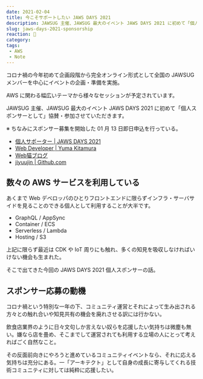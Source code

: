```yaml
---
date: 2021-02-04
title: 今こそサポートしたい JAWS DAYS 2021
description: JAWSUG 主催、JAWSUG 最大のイベント JAWS DAYS 2021 に初めて「個人スポンサーとして」協賛・参加させていただきます。
slug: jaws-days-2021-sponsorship
reaction: 🦈
category: 
tags: 
 - AWS
 - Note
---
```


コロナ禍の今年初めて企画段階から完全オンライン形式として全国の JAWSUG メンバーを中心にイベントの企画・準備を実施。

AWS に関わる幅広いテーマから様々なセッションが予定されています。

JAWSUG 主催、JAWSUG 最大のイベント JAWS DAYS 2021 に初めて「個人スポンサーとして」協賛・参加させていただきます。

※ ちなみにスポンサー募集を開始した 01 月 13 日即日申込を行っている。

- [個人サポーター | JAWS DAYS 2021](https://jawsdays2021.jaws-ug.jp/individual-supporter/)
- [Web Developer | Yuma Kitamura](https://yuukit.me/)
- [Web猫ブログ](https://webneko.dev/)
- [jiyuujin | Github.com](https://github.com/jiyuujin)

## 数々の AWS サービスを利用している

あくまで Web デベロッパのひとりフロントエンドに限らずインフラ・サーバサイドを見ることのできる個人として利用することが大半です。

- GraphQL / AppSync
- Container / ECS
- Serverless / Lambda
- Hosting / S3

上記に限らず最近は CDK や IoT 周りにも触れ、多くの知見を吸収しなければいけない機会も生まれた。

そこで出てきた今回の JAWS DAYS 2021 個人スポンサーの話。

## スポンサー応募の動機

コロナ禍という特別な一年の下、コミュニティ運営とそれによって生み出される方々との触れ合いや知見共有の機会を廃れさせる訳には行かない。

飲食店業界のように日々文句しか言えない奴らを応援したい気持ちは微塵も無い。嫌なら店を畳め、そこまでして運営されても利用する立場の人にとって考えればごく自然なこと。

その反面前向きにやろうと進めているコミュニティイベントなら、それに応える気持ちは充分にある。一「アーキテクト」として自身の成長に寄与してくれる技術コミュニティに対しては純粋に応援したい。
